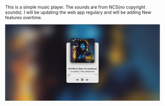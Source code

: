 This is a simple music player. The sounds are from NCS(no copyright sounds). I will be updating the web app regulary and will be adding New features overtime. 


![Screenshot of Music Player](https://github.com/Bereket607/My-player/blob/main/Screenshot%202024-03-14%20141924.png?raw=true)
